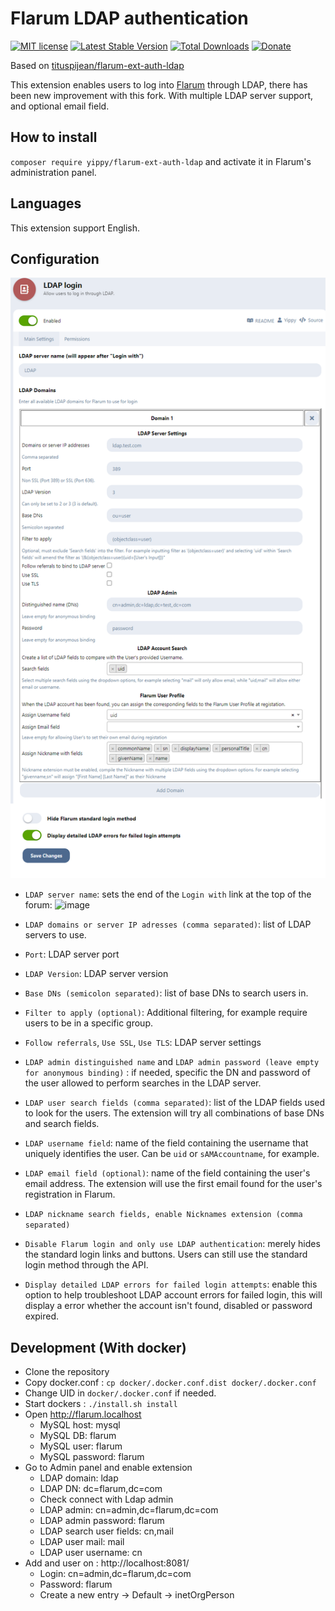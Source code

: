 # Flarum LDAP authentication

[![MIT license](https://img.shields.io/badge/license-MIT-blue.svg)](https://github.com/Yippy/flarum-ext-auth-ldap/blob/master/LICENSE) [![Latest Stable Version](https://img.shields.io/packagist/v/yippy/flarum-ext-auth-ldap.svg)](https://packagist.org/packages/yippy/flarum-ext-auth-ldap) [![Total Downloads](https://img.shields.io/packagist/dt/yippy/flarum-ext-auth-ldap.svg)](https://packagist.org/packages/yippy/flarum-ext-auth-ldap) [![Donate](https://img.shields.io/badge/-Buy%20Me%20a%20Coffee-ff5f5f?logo=ko-fi&logoColor=white)](https://www.buymeacoffee.com/yippy)

Based on [tituspijean/flarum-ext-auth-ldap](https://github.com/tituspijean/flarum-ext-auth-ldap)

This extension enables users to log into [Flarum](https://github.com/flarum/core) through LDAP, there has been new improvement with this fork. With multiple LDAP server support, and optional email field.

## How to install

`composer require yippy/flarum-ext-auth-ldap` and activate it in Flarum's administration panel.

## Languages

This extension support English.

## Configuration

![Screenshot](/assets/images/ldap_login_settings.png)

- `LDAP server name`: sets the end of the `Login with` link at the top of the forum: ![image](https://user-images.githubusercontent.com/8769166/82216921-eeed9080-9919-11ea-9ae5-8c795816f3fa.png)

- `LDAP domains or server IP adresses (comma separated)`: list of LDAP servers to use.
- `Port`: LDAP server port
- `LDAP Version`: LDAP server version
- `Base DNs (semicolon separated)`: list of base DNs to search users in.
- `Filter to apply (optional)`: Additional filtering, for example require users to be in a specific group.
- `Follow referrals`, `Use SSL`, `Use TLS`: LDAP server settings
- `LDAP admin distinguished name` and `LDAP admin password (leave empty for anonymous binding)` : if needed, specific the DN and password of the user allowed to perform searches in the LDAP server.
- `LDAP user search fields (comma separated)`: list of the LDAP fields used to look for the users. The extension will try all combinations of base DNs and search fields.
- `LDAP username field`: name of the field containing the username that uniquely identifies the user. Can be `uid` or `sAMAccountname`, for example.
- `LDAP email field (optional)`: name of the field containing the user's email address. The extension will use the first email found for the user's registration in Flarum. 
- `LDAP nickname search fields, enable Nicknames extension (comma separated)`

- `Disable Flarum login and only use LDAP authentication`: merely hides the standard login links and buttons. Users can still use the standard login method through the API.
- `Display detailed LDAP errors for failed login attempts`: enable this option to help troubleshoot LDAP account errors for failed login, this will display a error whether the account isn't found, disabled or password expired.

## Development (With docker)

- Clone the repository
- Copy docker.conf : `cp docker/.docker.conf.dist docker/.docker.conf`
- Change UID in `docker/.docker.conf` if needed.
- Start dockers : `./install.sh install`
- Open http://flarum.localhost
  * MySQL host: mysql
  * MySQL DB: flarum
  * MySQL user: flarum
  * MySQL password: flarum
- Go to Admin panel and enable extension
  * LDAP domain: ldap
  * LDAP DN: dc=flarum,dc=com
  * Check connect with Ldap admin
  * LDAP admin: cn=admin,dc=flarum,dc=com
  * LDAP admin password: flarum
  * LDAP search user fields: cn,mail
  * LDAP user mail: mail
  * LDAP user username: cn
- Add and user on : http://localhost:8081/
  * Login: cn=admin,dc=flarum,dc=com
  * Password: flarum
  * Create a new entry -> Default -> inetOrgPerson
